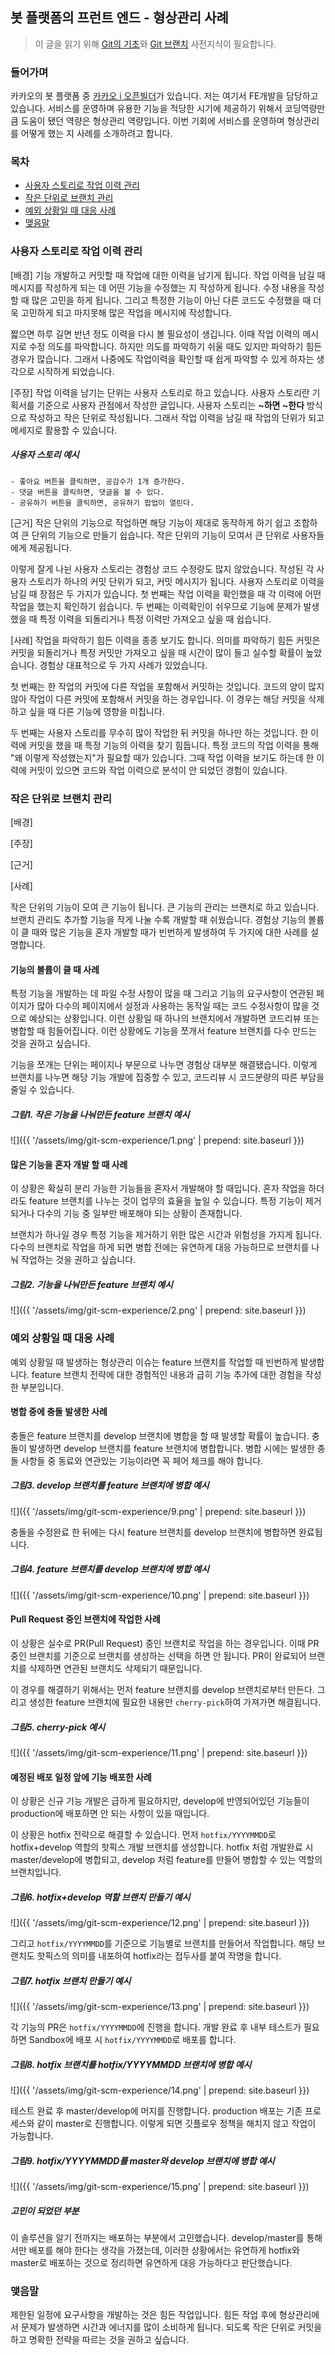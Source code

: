 ## 봇 플랫폼의 프런트 엔드 - 형상관리 사례
> 이 글을 읽기 위해 <a href="https://git-scm.com/book/ko/v1/Git%EC%9D%98-%EA%B8%B0%EC%B4%88" target="_blank">Git의 기초</a>와 <a href="https://git-scm.com/book/ko/v1/Git-%EB%B8%8C%EB%9E%9C%EC%B9%98" target="_blank">Git 브랜치</a> 사전지식이 필요합니다.

### 들어가며
카카오의 봇 플랫폼 중 <a href="https://i.kakao.com/" target="_blank">카카오 i 오픈빌더</a>가 있습니다. 저는 여기서 FE개발을 담당하고 있습니다. 서비스를 운영하며 유용한 기능을 적당한 시기에 제공하기 위해서 코딩역량만큼 도움이 됐던 역량은 형상관리 역량입니다. 이번 기회에 서비스를 운영하며 형상관리를 어떻게 했는 지 사례를 소개하려고 합니다.

### 목차
- [사용자 스토리로 작업 이력 관리](#사용자-스토리로-작업-이력-관리)
- [작은 단위로 브랜치 관리](#작은-단위로-브랜치-관리)
- [예외 상황일 때 대응 사례](#예외-상황일-때-대응-사례)
- [맺음말](#맺음말)

### 사용자 스토리로 작업 이력 관리
[배경]
기능 개발하고 커밋할 때 작업에 대한 이력을 남기게 됩니다. 작업 이력을 남길 때 메시지를 작성하게 되는 데 어떤 기능을 수정했는 지 작성하게 됩니다. 수정 내용을 작성할 때 많은 고민을 하게 됩니다. 그리고 특정한 기능이 아닌 다른 코드도 수정했을 때 더욱 고민하게 되고 마지못해 많은 작업을 메시지에 작성합니다.

짧으면 하루 길면 반년 정도 이력을 다시 볼 필요성이 생깁니다. 이때 작업 이력의 메시지로 수정 의도를 파악합니다. 하지만 의도를 파악하기 쉬울 때도 있지만 파악하기 힘든 경우가 많습니다. 그래서 나중에도 작업이력을 확인할 때 쉽게 파악할 수 있게 하자는 생각으로 시작하게 되었습니다.

[주장]
작업 이력을 남기는 단위는 사용자 스토리로 하고 있습니다. 사용자 스토리란 기획서를 기준으로 사용자 관점에서 작성한 글입니다. 사용자 스토리는 **~하면 ~한다** 방식으로 작성하고 작은 단위로 작성됩니다. 그래서 작업 이력을 남길 때 작업의 단위가 되고 메세지로 활용할 수 있습니다.

##### 사용자 스토리 예시
```
- 좋아요 버튼을 클릭하면, 공감수가 1개 증가한다.
- 댓글 버튼을 클릭하면, 댓글을 볼 수 있다.
- 공유하기 버튼을 클릭하면, 공유하기 팝업이 열린다.
```

[근거]
작은 단위의 기능으로 작업하면 해당 기능이 제대로 동작하게 하기 쉽고 조합하여 큰 단위의 기능으로 만들기 쉽습니다. 작은 단위의 기능이 모여서 큰 단위로 사용자들에게 제공됩니다. 

이렇게 잘게 나뉜 사용자 스토리는 경험상 코드 수정량도 많지 않았습니다. 작성된 각 사용자 스토리가 하나의 커밋 단위가 되고, 커밋 메시지가 됩니다. 사용자 스토리로 이력을 남길 때 장점은 두 가지가 있습니다. 첫 번째는 작업 이력을 확인했을 때 각 이력에 어떤 작업을 했는지 확인하기 쉽습니다. 두 번째는 이력확인이 쉬우므로 기능에 문제가 발생했을 때 특정 이력을 되돌리거나 특정 이력만 가져오고 싶을 때 쉽습니다.

[사례]
작업을 파악하기 힘든 이력을 종종 보기도 합니다. 의미를 파악하기 힘든 커밋은 커밋을 되돌리거나 특정 커밋만 가져오고 싶을 때 시간이 많이 들고 실수할 확률이 높았습니다. 경험상 대표적으로 두 가지 사례가 있었습니다. 

첫 번째는 한 작업의 커밋에 다른 작업을 포함해서 커밋하는 것입니다. 코드의 양이 많지 않아 작업이 다른 커밋에 포함해서 커밋을 하는 경우입니다. 이 경우는 해당 커밋을 삭제하고 싶을 때 다른 기능에 영향을 미칩니다.

두 번째는 사용자 스토리를 무수히 많이 작업한 뒤 커밋을 하나만 하는 것입니다. 한 이력에 커밋을 했을 때 특정 기능의 이력을 찾기 힘듭니다. 특정 코드의 작업 이력을 통해 "왜 이렇게 작성했는지"가 필요할 때가 있습니다. 그때 작업 이력을 보기도 하는데 한 이력에 커밋이 있으면 코드와 작업 이력으로 분석이 안 되었던 경험이 있습니다.

### 작은 단위로 브랜치 관리
[배경]

[주장]

[근거]

[사례]

작은 단위의 기능이 모여 큰 기능이 됩니다. 큰 기능의 관리는 브랜치로 하고 있습니다. 브랜치 관리도 추가할 기능을 작게 나눌 수록 개발할 때 쉬웠습니다. 경험상 기능의 볼륨이 클 때와 많은 기능을 혼자 개발할 때가 빈번하게 발생하여 두 가지에 대한 사례를 설명합니다.

#### 기능의 볼륨이 클 때 사례
특정 기능을 개발하는 데 파일 수정 사항이 많을 때 그리고 기능의 요구사항이 연관된 페이지가 많아 다수의 페이지에서 설정과 사용하는 동작일 때는 코드 수정사항이 많을 것으로 예상되는 상황입니다. 이런 상황일 때 하나의 브랜치에서 개발하면 코드리뷰 또는 병합할 때 힘들어집니다. 이런 상황에도 기능을 쪼개서 feature 브랜치를 다수 만드는 것을 권하고 싶습니다.

기능을 쪼개는 단위는 페이지나 부문으로 나누면 경험상 대부분 해결됐습니다. 이렇게 브랜치를 나누면 해당 기능 개발에 집중할 수 있고, 코드리뷰 시 코드분량의 따른 부담을 줄일 수 있습니다.

##### 그림1. 작은 기능을 나눠만든 feature 브랜치 예시
![]({{ '/assets/img/git-scm-experience/1.png' | prepend: site.baseurl }})

#### 많은 기능을 혼자 개발 할 때 사례
이 상황은 확실히 분리 가능한 기능들을 혼자서 개발해야 할 때입니다. 혼자 작업을 하더라도 feature 브랜치를 나누는 것이 업무의 효율을 높일 수 있습니다. 특정 기능이 제거되거나 다수의 기능 중 일부만 배포해야 되는 상황이 존재합니다.

브랜치가 하나일 경우 특정 기능을 제거하기 위한 많은 시간과 위험성을 가지게 됩니다. 다수의 브랜치로 작업을 하게 되면 병합 전에는 유연하게 대응 가능하므로 브랜치를 나눠 작업하는 것을 권하고 싶습니다.

##### 그림2. 기능을 나눠만든 feature 브랜치 예시
![]({{ '/assets/img/git-scm-experience/2.png' | prepend: site.baseurl }})

### 예외 상황일 때 대응 사례
예외 상황일 때 발생하는 형상관리 이슈는 feature 브랜치를 작업할 때 빈번하게 발생합니다. feature 브랜치 전략에 대한 경험적인 내용과 급히 기능 추가에 대한 경험을 작성한 부분입니다.

#### 병합 중에 충돌 발생한 사례
충돌은 feature 브랜치를 develop 브랜치에 병합을 할 때 발생할 확률이 높습니다. 충돌이 발생하면 develop 브랜치를 feature 브랜치에 병합합니다.
병합 시에는 발생한 충돌 사항들 중 동료와 연관있는 기능이라면 꼭 페어 체크를 해야 합니다.

##### 그림3. develop 브랜치를 feature 브랜치에 병합 예시
![]({{ '/assets/img/git-scm-experience/9.png' | prepend: site.baseurl }})<br>

충돌을 수정완료 한 뒤에는 다시 feature 브랜치를 develop 브랜치에 병합하면 완료됩니다.

##### 그림4. feature 브랜치를 develop 브랜치에 병합 예시
![]({{ '/assets/img/git-scm-experience/10.png' | prepend: site.baseurl }})

#### Pull Request 중인 브랜치에 작업한 사례
이 상황은 실수로 PR(Pull Request) 중인 브랜치로 작업을 하는 경우입니다. 이때 PR 중인 브랜치를 기준으로 브랜치를 생성하는 선택을 하면 안 됩니다. PR이 완료되어 브랜치를 삭제하면 연관된 브랜치도 삭제되기 때문입니다.

이 경우를 해결하기 위해서는 먼저 feature 브랜치를 develop 브랜치로부터 만든다. 그리고 생성한 feature 브랜치에 필요한 내용만 `cherry-pick`하여 가져가면 해결됩니다.

##### 그림5. cherry-pick 예시
![]({{ '/assets/img/git-scm-experience/11.png' | prepend: site.baseurl }})

#### 예정된 배포 일정 앞에 기능 배포한 사례
이 상황은 신규 기능 개발은 급하게 필요하지만, develop에 반영되어있던 기능들이 production에 배포하면 안 되는 사항이 있을 때입니다.

이 상황은 hotfix 전략으로 해결할 수 있습니다. 먼저 `hotfix/YYYYMMDD`로 hotfix+develop 역할의 핫픽스 개발 브랜치를 생성합니다. hotfix 처럼 개발완료 시 master/develop에 병합되고, develop 처럼 feature를 만들어 병합할 수 있는 역할의 브랜치입니다. 

##### 그림6. hotfix+develop 역할 브랜치 만들기 예시
![]({{ '/assets/img/git-scm-experience/12.png' | prepend: site.baseurl }})<br>

그리고 `hotfix/YYYYMMDD`를 기준으로 기능별로 브랜치를 만들어서 작업합니다. 해당 브랜치도 핫픽스의 의미를 내포하여 hotfix라는 접두사를 붙여 작명을 합니다.

##### 그림7. hotfix 브랜치 만들기 예시
![]({{ '/assets/img/git-scm-experience/13.png' | prepend: site.baseurl }})<br>

각 기능의 PR은 `hotfix/YYYYMMDD`에 진행을 합니다. 개발 완료 후 내부 테스트가 필요하면 Sandbox에 배포 시 `hotfix/YYYYMMDD`로 배포를 합니다. 

##### 그림8. hotfix 브랜치를 hotfix/YYYYMMDD 브랜치에 병합 예시
![]({{ '/assets/img/git-scm-experience/14.png' | prepend: site.baseurl }})<br>

테스트 완료 후 master/develop에 머지를 진행합니다. production 배포는 기존 프로세스와 같이 master로 진행합니다. 이렇게 되면 깃플로우 정책을 해치지 않고 작업이 가능합니다.

##### 그림9. hotfix/YYYYMMDD를 master와 develop 브랜치에 병합 예시
![]({{ '/assets/img/git-scm-experience/15.png' | prepend: site.baseurl }})

##### 고민이 되었던 부분
이 솔루션을 알기 전까지는 배포하는 부분에서 고민했습니다. develop/master를 통해서만 배포를 해야 한다는 생각을 가졌는데,
이러한 상황에서는 유연하게 hotfix와 master로 배포하는 것으로 정리하면 유연하게 대응 가능하다고 판단했습니다.

### 맺음말
제한된 일정에 요구사항을 개발하는 것은 힘든 작업입니다. 힘든 작업 후에 형상관리에서 문제가 발생하면 시간과 에너지를 많이 소비하게 됩니다. 되도록 작은 단위로 커밋을 하고 명확한 전략을 따르는 것을 권하고 싶습니다.
